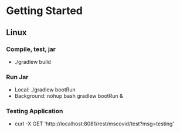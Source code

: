 # Getting Started

## Linux

### Compile, test, jar
* ./gradlew build

### Run Jar
* Local:      ./gradlew bootRun 
* Background: nohup bash gradlew bootRun &

### Testing Application
* curl -X GET 'http://localhost:8081/rest/mscovid/test?msg=testing'
